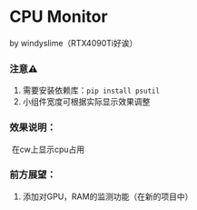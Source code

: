 # CPU Monitor

by windyslime（RTX4090Ti好诶）

### 注意⚠️

1. 需要安装依赖库：`pip install psutil`
2. 小组件宽度可根据实际显示效果调整

### 效果说明：

​	在cw上显示cpu占用

### 前方展望：

1. 添加对GPU，RAM的监测功能（在新的项目中）
